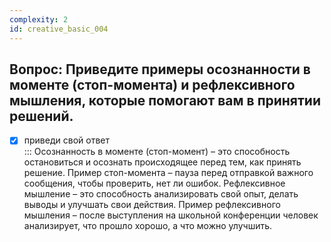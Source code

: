 ```yaml
---
complexity: 2
id: creative_basic_004
---
```

## Вопрос: Приведите примеры осознанности в моменте (стоп-момента) и рефлексивного мышления, которые помогают вам в принятии решений.

- [x] приведи свой ответ  
  ::: Осознанность в моменте (стоп-момент) – это способность остановиться и осознать происходящее перед тем, как принять решение. Пример стоп-момента – пауза перед отправкой важного сообщения, чтобы проверить, нет ли ошибок. Рефлексивное мышление – это способность анализировать свой опыт, делать выводы и улучшать свои действия. Пример рефлексивного мышления – после выступления на школьной конференции человек анализирует, что прошло хорошо, а что можно улучшить.